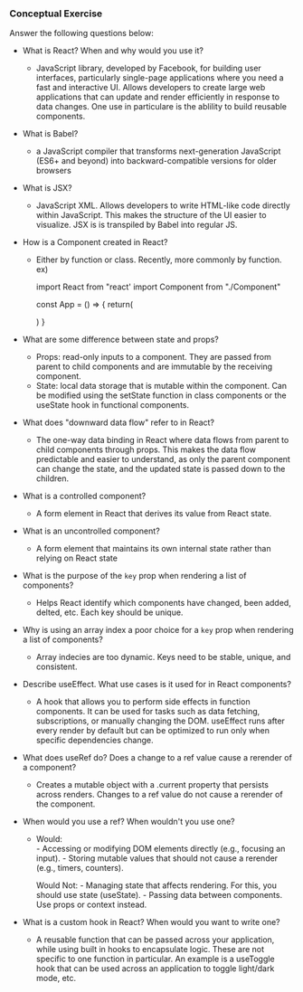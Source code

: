 ### Conceptual Exercise

Answer the following questions below:

- What is React? When and why would you use it?
    + JavaScript library, developed by Facebook, for building user interfaces, particularly single-page applications where you need a fast and interactive UI. Allows developers to create large web applications that can update and render efficiently in response to data changes. One use in particulare is the ablility to build reusable components. 

- What is Babel?
    + a JavaScript compiler that transforms next-generation JavaScript (ES6+ and beyond) into backward-compatible versions for older browsers 

- What is JSX?
    + JavaScript XML. Allows developers to write HTML-like code directly within JavaScript. This makes the structure of the UI easier to visualize. JSX is is transpiled by Babel into regular JS. 

- How is a Component created in React?
    + Either by function or class. Recently, more commonly by function. 
        ex) 

        import React from "react'
        import Component from "./Component"

        const App = () => {
            return(
                <div>
                    <Component />
                </div>
            )
        }

- What are some difference between state and props?
    + Props: read-only inputs to a component. They are passed from parent to child components and are immutable by the receiving component.
    + State: local data storage that is mutable within the component. Can be modified using the setState function in class components or the useState hook in functional components.


- What does "downward data flow" refer to in React?
    + The one-way data binding in React where data flows from parent to child components through props. This makes the data flow predictable and easier to understand, as only the parent component can change the state, and the updated state is passed down to the children.

- What is a controlled component?
    + A form element in React that derives its value from React state.

- What is an uncontrolled component?
    + A form element that maintains its own internal state rather than relying on React state

- What is the purpose of the `key` prop when rendering a list of components?
    + Helps React identify which components have changed, been added, delted, etc. Each key should be unique.

- Why is using an array index a poor choice for a `key` prop when rendering a list of components?
    + Array indecies are too dynamic. Keys need to be stable, unique, and consistent.

- Describe useEffect.  What use cases is it used for in React components?
    + A hook that allows you to perform side effects in function components. It can be used for tasks such as data fetching, subscriptions, or manually changing the DOM. useEffect runs after every render by default but can be optimized to run only when specific dependencies change.

- What does useRef do?  Does a change to a ref value cause a rerender of a component?
    + Creates a mutable object with a .current property that persists across renders. Changes to a ref value do not cause a rerender of the component.

- When would you use a ref? When wouldn't you use one?
    +   Would:    
            - Accessing or modifying DOM elements directly (e.g., focusing an input).
            - Storing mutable values that should not cause a rerender (e.g., timers, counters).

        Would Not: 
            - Managing state that affects rendering. For this, you should use state (useState).
            - Passing data between components. Use props or context instead.

- What is a custom hook in React? When would you want to write one?
    + A reusable function that can be passed across your application, while using built in hooks to encapsulate logic. These are not specific to one function in particular. An example is a useToggle hook that can be used across an application to toggle light/dark mode, etc.
